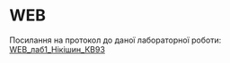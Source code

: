 # WEB
Посилання на протокол до даної лабораторної роботи: [WEB_лаб1_Нікішин_КВ93](https://docs.google.com/document/d/11EULCWPcHfcJHqzOjunMegA5Pb3m2hXMUvXSRxscQ7k/edit?usp=sharing)
